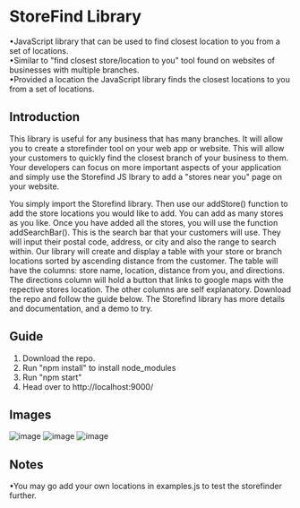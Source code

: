 # StoreFind Library
•JavaScript library that can be used to find closest location to you from a set of locations. <br>
•Similar to "find closest store/location to you" tool found on websites of businesses with multiple branches. <br>
•Provided a location the JavaScript library finds the closest locations to you from a set of locations.<br>

## Introduction
This library is useful for any business that has many branches. It will allow you to create a storefinder tool on your web app or website. This will allow your customers to quickly find the closest branch of your business to them. Your developers can focus on more important aspects of your application and simply use the Storefind JS lbrary to add a "stores near you" page on your website.

You simply import the Storefind library. Then use our addStore() function to add the store locations you would like to add. You can add as many stores as you like. Once you have added all the stores, you will use the function addSearchBar(). This is the search bar that your customers will use. They will input their postal code, address, or city and also the range to search within. Our library will create and display a table with your store or branch locations sorted by ascending distance from the customer. The table will have the columns: store name, location, distance from you, and directions. The directions column will hold a button that links to google maps with the repective stores location. The other columns are self explanatory. Download the repo and follow the guide below. The Storefind library has more details and documentation, and a demo to try.

## Guide
1. Download the repo.
2. Run "npm install" to install node_modules
3. Run "npm start"
4. Head over to http://localhost:9000/


## Images
![image](https://user-images.githubusercontent.com/66569506/116297297-20492000-a769-11eb-91ac-cabb81ccfbf2.png)
![image](https://user-images.githubusercontent.com/66569506/116296702-88e3cd00-a768-11eb-98d8-0c86c9aa8574.png)
![image](https://user-images.githubusercontent.com/66569506/116296739-939e6200-a768-11eb-8609-babe58fcf922.png)

## Notes
•You may go add your own locations in examples.js to test the storefinder further.
